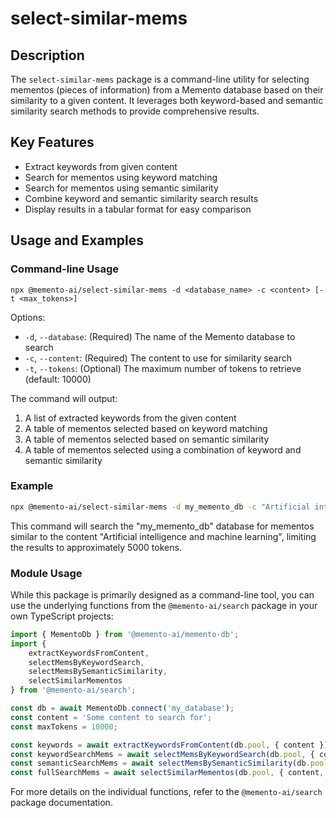 # select-similar-mems

## Description
The `select-similar-mems` package is a command-line utility for selecting mementos (pieces of information) from a Memento database based on their similarity to a given content. It leverages both keyword-based and semantic similarity search methods to provide comprehensive results.

## Key Features
- Extract keywords from given content
- Search for mementos using keyword matching
- Search for mementos using semantic similarity
- Combine keyword and semantic similarity search results
- Display results in a tabular format for easy comparison

## Usage and Examples

### Command-line Usage
```
npx @memento-ai/select-similar-mems -d <database_name> -c <content> [-t <max_tokens>]
```

Options:
- `-d`, `--database`: (Required) The name of the Memento database to search
- `-c`, `--content`: (Required) The content to use for similarity search
- `-t`, `--tokens`: (Optional) The maximum number of tokens to retrieve (default: 10000)

The command will output:
1. A list of extracted keywords from the given content
2. A table of mementos selected based on keyword matching
3. A table of mementos selected based on semantic similarity
4. A table of mementos selected using a combination of keyword and semantic similarity

### Example
```bash
npx @memento-ai/select-similar-mems -d my_memento_db -c "Artificial intelligence and machine learning" -t 5000
```

This command will search the "my_memento_db" database for mementos similar to the content "Artificial intelligence and machine learning", limiting the results to approximately 5000 tokens.

### Module Usage
While this package is primarily designed as a command-line tool, you can use the underlying functions from the `@memento-ai/search` package in your own TypeScript projects:

```typescript
import { MementoDb } from '@memento-ai/memento-db';
import {
    extractKeywordsFromContent,
    selectMemsByKeywordSearch,
    selectMemsBySemanticSimilarity,
    selectSimilarMementos
} from '@memento-ai/search';

const db = await MementoDb.connect('my_database');
const content = 'Some content to search for';
const maxTokens = 10000;

const keywords = await extractKeywordsFromContent(db.pool, { content });
const keywordSearchMems = await selectMemsByKeywordSearch(db.pool, { content, maxTokens });
const semanticSearchMems = await selectMemsBySemanticSimilarity(db.pool, { content, maxTokens });
const fullSearchMems = await selectSimilarMementos(db.pool, { content, maxTokens });
```

For more details on the individual functions, refer to the `@memento-ai/search` package documentation.

